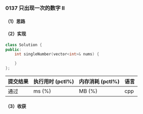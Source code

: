 ### 0137 只出现一次的数字 II

#### （1）思路

#### （2）实现

```cpp
class Solution {
public:
    int singleNumber(vector<int>& nums) {

    }
};
```

| 提交结果 | 执行用时 (pctl%) | 内存消耗 (pctl%) | 语言 |
|:---------|:-----------------|:-----------------|:-----|
| 通过     |  ms (%)   |  MB (%)  | cpp  |

#### （3）收获
